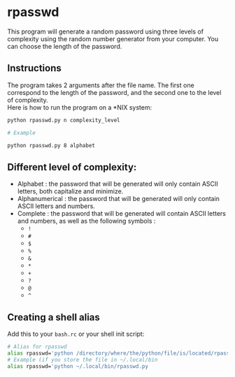 # rpasswd
This program will generate a random password using three levels of complexity using the random number generator from your computer. You can choose the length of the password.

## Instructions

The program takes 2 arguments after the file name. The first one correspond to the length of the password, and the second one to the level of complexity.  
Here is how to run the program on a *NIX system:

```bash
python rpasswd.py n complexity_level

# Example

python rpasswd.py 8 alphabet
```

## Different level of complexity:

- Alphabet : the password that will be generated will only contain ASCII letters, both capitalize and minimize.
- Alphanumerical : the password that will be generated will only contain ASCII letters and numbers.
- Complete : the password that will be generated will contain ASCII letters and numbers, as well as the following symbols :
  - `!`
  - `#`
  - `$`
  - `%`
  - `&`
  - `*`
  - `+`
  - `?`
  - `@`
  - `^`

## Creating a shell alias

Add this to your `bash.rc` or your shell init script:
```bash
# Alias for rpasswd
alias rpasswd='python /directory/where/the/python/file/is/located/rpasswd.py'
# Example (if you store the file in ~/.local/bin
alias rpasswd='python ~/.local/bin/rpasswd.py
```

